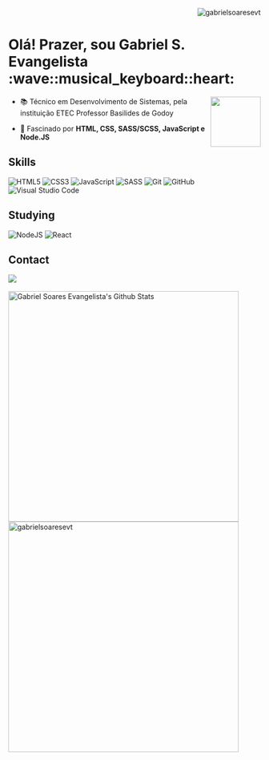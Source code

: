 <p align="right"><img src="https://komarev.com/ghpvc/?username=gabrielsoaresevt&label=Profile%20views&color=1572B6&style=for-the-badge" alt="gabrielsoaresevt" /></p>

<h1>Olá! Prazer, sou Gabriel S. Evangelista :wave::musical_keyboard::heart:</h1> 

<!-- <p align="left"> <img src="https://komarev.com/ghpvc/?username=gabrielsoaresevt&color=yellow" alt="Profile views" /> </p> -->

<img align="right" width="100px" src="https://user-images.githubusercontent.com/64991217/225378178-0e22b8c2-4a76-4272-a8e8-39e8847a1fd8.gif"/>

- 📚 Técnico em Desenvolvimento de Sistemas, pela instituição ETEC Professor Basilides de Godoy

- 💬 Fascinado por **HTML, CSS, SASS/SCSS, JavaScript e Node.JS**

<!-- ![cat-playing-piano-funny](https://user-images.githubusercontent.com/64991217/225378230-0d29b265-0cdc-4f4e-81c1-5e18db95a025.gif) -->

<!-- - 👨‍💻 Veja mais em: [my-website.dev](https://my-website.dev) --> 

## Skills
![HTML5](https://img.shields.io/badge/html5-%23E34F26.svg?style=for-the-badge&logo=html5&logoColor=white)
![CSS3](https://img.shields.io/badge/css3-%231572B6.svg?style=for-the-badge&logo=css3&logoColor=white)
![JavaScript](https://img.shields.io/badge/javascript-%23323330.svg?style=for-the-badge&logo=javascript&logoColor=%23F7DF1E)
![SASS](https://img.shields.io/badge/SASS-hotpink.svg?style=for-the-badge&logo=SASS&logoColor=white)
![Git](https://img.shields.io/badge/git-%23F05033.svg?style=for-the-badge&logo=git&logoColor=white)
![GitHub](https://img.shields.io/badge/github-%23121011.svg?style=for-the-badge&logo=github&logoColor=white)
![Visual Studio Code](https://img.shields.io/badge/Visual%20Studio%20Code-0078d7.svg?style=for-the-badge&logo=visual-studio-code&logoColor=white)

## Studying
![NodeJS](https://img.shields.io/badge/node.js-6DA55F?style=for-the-badge&logo=node.js&logoColor=white)
![React](https://img.shields.io/badge/react-%2320232a.svg?style=for-the-badge&logo=react&logoColor=%2361DAFB)

## Contact

<div> 
  <a href="https://www.linkedin.com/in/gabriel-soares-evangelista/" target="_blank"><img src="https://img.shields.io/badge/LinkedIn-0077B5?style=for-the-badge&logo=linkedin&logoColor=white" target="_blank"></a>
</div>

<!-- ### 📈 GitHub Activity Graph:
[![Gabriel's github activity graph](https://github-readme-activity-graph.cyclic.app/graph?username=gabrielsoaresevt&theme=github-compact)](https://github.com/gabrielsoaresevt/github-readme-activity-graph) -->

<br>

<div align="left">
  <img width="460em" src="https://github-readme-stats.vercel.app/api?username=gabrielsoaresevt&show_icons=true&theme=github_dark" alt="Gabriel Soares Evangelista's Github Stats"/>
  <img width="460em" src="https://github-readme-stats.vercel.app/api/wakatime/?username=gabrielsoaresevt&layout=compact&hide=other,markdown,xml,text,gitconfig&theme=github_dark"   alt="gabrielsoaresevt"/>
</div>

<!-- <p align="center">
  <img src="https://github-profile-trophy.vercel.app/?username=gabrielsoaresevt&theme=onestar&row=2&no-bg=true&column=3&margin-w=15&margin-h=15" />
</p> -->

